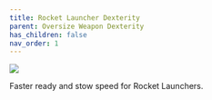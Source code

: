 ```yaml
---
title: Rocket Launcher Dexterity
parent: Oversize Weapon Dexterity
has_children: false
nav_order: 1
---
```


![](https://bungie.net/common/destiny2_content/icons/3bdf5a34c9a7a0ad9e4df8f3be864e33.png)

Faster ready and stow speed for Rocket Launchers.
